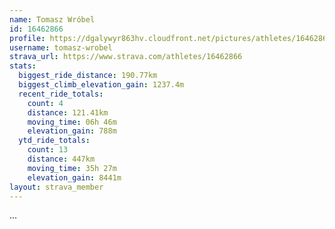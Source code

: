```yaml
---
name: Tomasz Wróbel
id: 16462866
profile: https://dgalywyr863hv.cloudfront.net/pictures/athletes/16462866/10169785/1/large.jpg
username: tomasz-wrobel
strava_url: https://www.strava.com/athletes/16462866
stats:
  biggest_ride_distance: 190.77km
  biggest_climb_elevation_gain: 1237.4m
  recent_ride_totals:
    count: 4
    distance: 121.41km
    moving_time: 06h 46m
    elevation_gain: 788m
  ytd_ride_totals:
    count: 13
    distance: 447km
    moving_time: 35h 27m
    elevation_gain: 8441m
layout: strava_member
--- 
```

...
